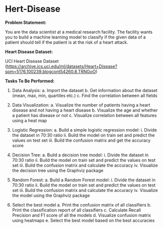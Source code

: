# Hert-Disease

**Problem Statement:**

You are the data scientist at a medical research facility. The facility wants you to
build a machine learning model to classify if the given data of a patient should tell
if the patient is at the risk of a heart attack.


**Heart Disease Dataset:**

UCI Heart Disease Dataset
(https://archive.ics.uci.edu/ml/datasets/Heart+Disease?spm=5176.100239.blogcont54260.8.TRNGoO)

**Tasks To Be Performed:**

1. Data Analysis:
a. Import the dataset
b. Get information about the dataset (mean, max, min, quartiles etc.)
c. Find the correlation between all fields

2. Data Visualization:
a. Visualize the number of patients having a heart disease and not having
a heart disease
b. Visualize the age and whether a patient has disease or not
c. Visualize correlation between all features using a heat map

3. Logistic Regression:
a. Build a simple logistic regression model:
i. Divide the dataset in 70:30 ratio
ii. Build the model on train set and predict the values on test set
iii. Build the confusion matrix and get the accuracy score

4. Decision Tree:
a. Build a decision tree model:
i. Divide the dataset in 70:30 ratio
ii. Build the model on train set and predict the values on test set
iii. Build the confusion matrix and calculate the accuracy
iv. Visualize the decision tree using the Graphviz package

5. Random Forest:
a. Build a Random Forest model:
i. Divide the dataset in 70:30 ratio
ii. Build the model on train set and predict the values on test set
iii. Build the confusion matrix and calculate the accuracy
iv. Visualize the model using the Graphviz package

6. Select the best model
a. Print the confusion matrix of all classifiers
b. Print the classification report of all classifiers
c. Calculate Recall Precision and F1 score of all the models
d. Visualize confusion matrix using heatmaps
e. Select the best model based on the best accuracies
